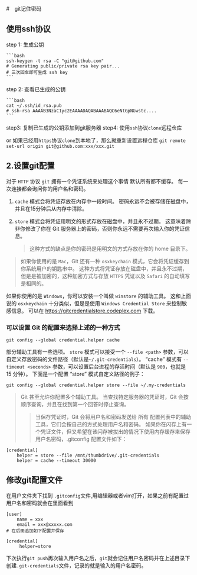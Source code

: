 #　git记住密码

## 使用ssh协议

step 1: 生成公钥

    ```bash
    ssh-keygen -t rsa -C "git@github.com"  
    # Generating public/private rsa key pair...
    # 三次回车即可生成 ssh key
    ```

step 2: 查看已生成的公钥

    ```bash
    cat ~/.ssh/id_rsa.pub
    # ssh-rsa AAAAB3NzaC1yc2EAAAADAQABAAABAQC6eNtGpNGwstc....
    ```

step3: 复制已生成的公钥添加到git服务器
step4: 使用`ssh`协议`clone`远程仓库

or
    如果已经用`https`协议`clone`到本地了，那么就重新设置远程仓库
    `git remote set-url origin git@github.com:xxx/xxx.git`

## 2.设置git配置

对于 `HTTP` 协议 `git` 拥有一个凭证系统来处理这个事情
默认所有都不缓存。 每一次连接都会询问你的用户名和密码。

1. `cache` 模式会将凭证存放在内存中一段时间。
    密码永远不会被存储在磁盘中，并且在15分钟后从内存中清除。

2. `store` 模式会将凭证用明文的形式存放在磁盘中，并且永不过期。
    这意味着除非你修改了你在 Git 服务器上的密码，否则你永远不需要再次输入你的凭证信息。
    > 这种方式的缺点是你的密码是用明文的方式存放在你的 home 目录下。

> 如果你使用的是 `Mac`，Git 还有一种 `osxkeychain` 模式，它会将凭证缓存到你系统用户的钥匙串中。 
> 这种方式将凭证存放在磁盘中，并且永不过期，但是是被加密的，这种加密方式与存放 `HTTPS` 凭证以及 `Safari` 的自动填写是相同的。

如果你使用的是 `Windows`，你可以安装一个叫做 `winstore` 的辅助工具。
这和上面说的 `osxkeychain` 十分类似，但是是使用 `Windows Credential Store` 来控制敏感信息。 
可以在 <https://gitcredentialstore.codeplex.com> 下载。

### 可以设置 Git 的配置来选择上述的一种方式

`git config --global credential.helper cache`

部分辅助工具有一些选项。 `store` 模式可以接受一个 `--file <path>` 参数，可以自定义存放密码的文件路径（默认是`~/.git-credentials`）。 “cache” 模式有 `--timeout <seconds>` 参数，可以设置后台进程的存活时间（默认是 `900`，也就是 15 分钟）。 下面是一个配置 “store” 模式自定义路径的例子：

`git config --global credential.helper store --file ~/.my-credentials`

> Git 甚至允许你配置多个辅助工具。 当查找特定服务器的凭证时，Git 会按顺序查询，并且在找到第一个回答时停止查询。 
>> 当保存凭证时，Git 会将用户名和密码发送给 所有 配置列表中的辅助工具，它们会按自己的方式处理用户名和密码。 
>> 如果你在闪存上有一个凭证文件，但又希望在该闪存被拔出的情况下使用内存缓存来保存用户名密码，.gitconfig 配置文件如下：

```
[credential]
    helper = store --file /mnt/thumbdrive/.git-credentials
    helper = cache --timeout 30000
```

## 修改git配置文件

在用户文件夹下找到 `.gitconfig`文件,用编辑器或者vim打开，如果之前有配置过用户名和密码就会在里面看到

```config
[user]
    name = xxx
    email = xxx@xxxxx.com
# 在后面追加如下配置并保存

[credential]
     helper=store
```

下次执行`git push`再次输入用户名之后，`git`就会记住用户名密码并在上述目录下创建`.git-credentials`文件，记录的就是输入的用户名密码。
